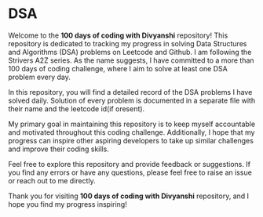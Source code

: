 # DSA
Welcome to the **100 days of coding with Divyanshi** repository! This repository is dedicated to tracking my progress in solving Data Structures and Algorithms (DSA) problems on Leetcode and Github.
I am following the Strivers A2Z series. As the name suggests, I have committed to a more than 100 days of coding challenge, where I aim to solve at least one DSA problem every day.

In this repository, you will find a detailed record of the DSA problems I have solved daily. Solution of every problem is documented in a separate file with their name and the leetcode id(if oresent).

My primary goal in maintaining this repository is to keep myself accountable and motivated throughout this coding challenge. Additionally, I hope that my progress can inspire other aspiring developers to take up similar challenges and improve their coding skills.

Feel free to explore this repository and provide feedback or suggestions. If you find any errors or have any questions, please feel free to raise an issue or reach out to me directly.

Thank you for visiting **100 days of coding with Divyanshi** repository, and I hope you find my progress inspiring!
